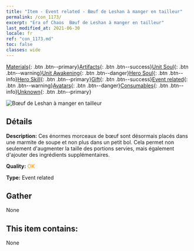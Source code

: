 ```yaml
---
title: "Item - Event related - Bœuf de Leshan à manger en tailleur"
permalink: /con_1173/
excerpt: "Era of Chaos  Bœuf de Leshan à manger en tailleur"
last_modified_at: 2021-06-30
locale: fr
ref: "con_1173.md"
toc: false
classes: wide
---
```

 [Materials](/ItemsFR/){: .btn .btn--primary}[Artifacts](/ItemsFR/Artifacts/){: .btn .btn--success}[Unit Soul](/ItemsFR/UnitSoul/){: .btn .btn--warning}[Unit Awakening](/ItemsFR/UnitAwakening/){: .btn .btn--danger}[Hero Soul](/ItemsFR/HeroSoul/){: .btn .btn--info}[Hero Skill](/ItemsFR/HeroSkill/){: .btn .btn--primary}[Gift](/ItemsFR/Gift/){: .btn .btn--success}[Event related](/ItemsFR/Events/){: .btn .btn--warning}[Avatars](/ItemsFR/Avatars/){: .btn .btn--danger}[Consumables](/ItemsFR/Consumables/){: .btn .btn--info}[Unknown](/ItemsFR/Unknown/){: .btn .btn--primary}

 ![Bœuf de Leshan à manger en tailleur](/images/t/i_81511221.png)

## Détails
 **Description:** Ces énormes morceaux de bœuf sont désormais placés dans une marmite de soupe et non plus dans un petit bol. Cela permet non seulement d'augmenter la taille des portions servies, mais également d'ajouter des ingrédients supplémentaires.

 **Quality:** <span style="color: #FF8C00">OK</span>

 **Type:** Event related

## Gather

  None

## This item contains:

  None

